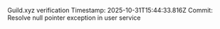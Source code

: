 Guild.xyz verification
Timestamp: 2025-10-31T15:44:33.816Z
Commit: Resolve null pointer exception in user service